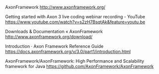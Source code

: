 AxonFramework
 http://www.axonframework.org/

Getting started with Axon 3 live coding webinar recording - YouTube
 https://www.youtube.com/watch?v=s2zH7BsqtAk&feature=youtu.be

Downloads & Documentation « AxonFramework
 http://www.axonframework.org/download/

Introduction · Axon Framework Reference Guide
 https://docs.axonframework.org/v/3.0/part1/introduction.html

AxonFramework/AxonFramework: High Performance and Scalability framework for Java
 https://github.com/AxonFramework/AxonFramework

